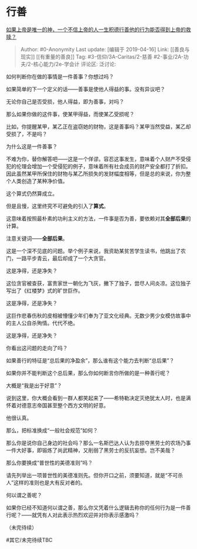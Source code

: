 # 行善
[如果上帝是唯一的神，一个不信上帝的人一生积德行善他的行为能否得到上帝的救赎？](https://www.zhihu.com/question/23667897/answer/652585423)

> Author: #0-Anonymity
> Last update: [编辑于 2019-04-16]
> Link: [[善良与现实]] [[有重量的善良]]
> Tag: #3-信仰/3A-Caritas/2-慈善 #2-事业/2A-功夫/2-核心能力/2e-学会计
> 评论区:
> 泛讨论:

如何判断你在做的事情是一件善事？你想过吗？

如果简单的下一个定义的话——善事是使他人得益的事。没有异议吧？

无论你自己是否受损，他人得益，即为善事，对吗？

那么如果你做的这件事，使某甲得益，而使某乙受损呢？

比如，你提醒某甲，某乙正在盗窃她的财物，这是善事吗？某甲当然受益，某乙却受损了，不是吗？

为什么这是一件善事？

不难为你，替你解答吧——这是一个佯谬。容忍这事发生，意味着个人财产不受侵犯的伦理会增加一个受侵犯的例子，意味着所有社会成员的财产安全都打了折扣。因此虽然某甲所保住的财物与某乙所损失的发财幅度相等，但是总的来说，你为整个人类创造了某种净价值。

这个算式仍然算成立。

但是且慢，这里终究不可避免的引入了**算式**。

这意味着按照最朴素的功利主义的方法，一件事是否为善，要依赖对其**全部后果**的计算。

注意关键词——**全部后果**。

这是一个深不见底的问题。举个例子来说，我资助某贫苦学生读书，他跳出了农门，一路平步青云，最后却成了一个大贪官。

这是净得，还是净失？

这位贪官被查获，富贵家世一朝化为飞灰，撇下了独子，尝尽人间炎凉。这位独子写出了《红楼梦》式的旷世巨作。

这是净得，还是净失？

这巨作悲春伤秋的皮相被懵懂少年们奉为了亚文化经典。无数少男少女模仿故事中的主人公自杀殉情。代代不绝。

这是净得，还是净失？

你看出这问题的走向了吗？

如果善行的特征是“总后果的净盈余”，那么谁有这个能力去判断“总后果”？

如果你并不能判断这个总后果，那么你如何断言你所做的是一种善行呢？

大概是“我是出于好意”？

说到这里，你大概会看到一群人都笑起来了——希特勒决定灭绝犹太人时，也是满怀着对德意志帝国甚至整个西方文明的好意。

他很认真。

那么，把标准换成“一般社会规范”如何？

那么你是说你自己身边的社会吗？那么一名斯巴达人认为去掠夺黑劳士的农场乃事一件大好事，即锻炼了尚武精神，又削弱了黑劳士的反抗妄想。岂不美哉？

那么你要换成“普世性的美德准则”吗？

请先列举出一项普世性的美德准则先。但你开口之前，须要知道，就是“不可杀人”这样的准则也是大有反对者的。

何以谓之善呢？

如果你已经不知道何以谓之善，那么你又凭着什么逻辑去称你的任何行为是一件善行呢？——就凭有人对此表示热烈欢迎并对你表示感激吗？

（未完待续）

#其它/未完待续TBC
